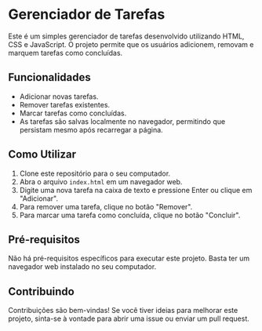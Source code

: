 # Gerenciador de Tarefas

Este é um simples gerenciador de tarefas desenvolvido utilizando HTML, CSS e JavaScript. O projeto permite que os usuários adicionem, removam e marquem tarefas como concluídas.

## Funcionalidades

- Adicionar novas tarefas.
- Remover tarefas existentes.
- Marcar tarefas como concluídas.
- As tarefas são salvas localmente no navegador, permitindo que persistam mesmo após recarregar a página.

## Como Utilizar

1. Clone este repositório para o seu computador.
2. Abra o arquivo `index.html` em um navegador web.
3. Digite uma nova tarefa na caixa de texto e pressione Enter ou clique em "Adicionar".
4. Para remover uma tarefa, clique no botão "Remover".
5. Para marcar uma tarefa como concluída, clique no botão "Concluir".

## Pré-requisitos

Não há pré-requisitos específicos para executar este projeto. Basta ter um navegador web instalado no seu computador.

## Contribuindo

Contribuições são bem-vindas! Se você tiver ideias para melhorar este projeto, sinta-se à vontade para abrir uma issue ou enviar um pull request.


